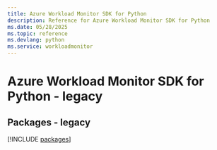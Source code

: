 ```yaml
---
title: Azure Workload Monitor SDK for Python
description: Reference for Azure Workload Monitor SDK for Python
ms.date: 05/28/2025
ms.topic: reference
ms.devlang: python
ms.service: workloadmonitor
---
```

# Azure Workload Monitor SDK for Python - legacy
## Packages - legacy
[!INCLUDE [packages](workload-monitor-index.md)]